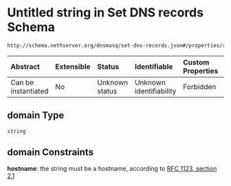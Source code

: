 # Untitled string in Set DNS records Schema

```txt
http://schema.nethserver.org/dnsmasq/set-dns-records.json#/properties/records/items/properties/domain
```



| Abstract            | Extensible | Status         | Identifiable            | Custom Properties | Additional Properties | Access Restrictions | Defined In                                                                    |
| :------------------ | :--------- | :------------- | :---------------------- | :---------------- | :-------------------- | :------------------ | :---------------------------------------------------------------------------- |
| Can be instantiated | No         | Unknown status | Unknown identifiability | Forbidden         | Allowed               | none                | [set-dns-records.json\*](dnsmasq/set-dns-records.json "open original schema") |

## domain Type

`string`

## domain Constraints

**hostname**: the string must be a hostname, according to [RFC 1123, section 2.1](https://tools.ietf.org/html/rfc1123 "check the specification")
